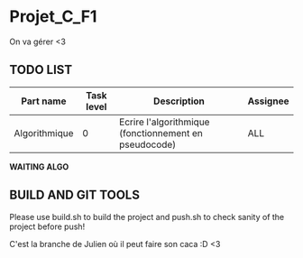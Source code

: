# Projet_C_F1
On va gérer &lt;3

## TODO LIST
Part name|Task level|Description|Assignee|
---------|----------|-----------|--------|
Algorithmique|0|Ecrire l'algorithmique (fonctionnement en pseudocode)|ALL|

**WAITING ALGO**

## BUILD AND GIT TOOLS
Please use build.sh to build the project and push.sh to check sanity of the project before push!

C'est la branche de Julien où il peut faire son caca :D <3
